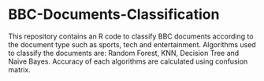 # BBC-Documents-Classification
This repository contains an R code to classify BBC documents according to the document type such as sports, tech and entertainment.
Algorithms used to classify the documents are: Random Forest, KNN, Decision Tree and Naive Bayes.
Accuracy of each algorithms are calculated using confusion matrix.

